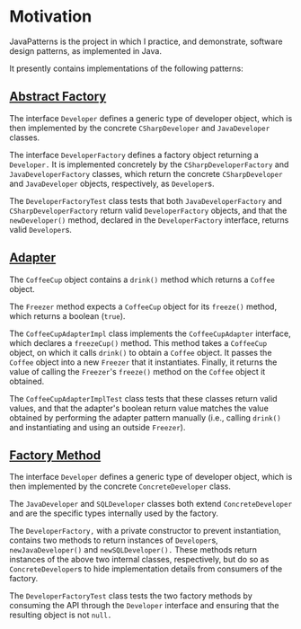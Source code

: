 Motivation
==========

JavaPatterns is the project in which I practice, and demonstrate, software design patterns, as implemented in Java.

It presently contains implementations of the following patterns:

[Abstract Factory](https://en.wikipedia.org/wiki/Abstract_factory_pattern)
--------------------------------------------------------------------------

The interface `Developer` defines a generic type of developer object, which is then implemented by the concrete
`CSharpDeveloper` and `JavaDeveloper` classes.

The interface `DeveloperFactory` defines a factory object returning a `Developer.` It is implemented concretely
by the `CSharpDeveloperFactory` and `JavaDeveloperFactory` classes, which return the concrete `CSharpDeveloper`
and `JavaDeveloper` objects, respectively, as `Developer`s.

The `DeveloperFactoryTest` class tests that both `JavaDeveloperFactory` and `CSharpDeveloperFactory` return valid
`DeveloperFactory` objects, and that the `newDeveloper()` method, declared in the `DeveloperFactory` interface,
returns valid `Developer`s.

[Adapter](https://en.wikipedia.org/wiki/Adapter_pattern)
--------------------------------------------------------

The `CoffeeCup` object contains a `drink()` method which returns a `Coffee` object.

The `Freezer` method expects a `CoffeeCup` object for its `freeze()` method, which returns a boolean (`true`).

The `CoffeeCupAdapterImpl` class implements the `CoffeeCupAdapter` interface, which declares a `freezeCup()` method.
This method takes a `CoffeeCup` object, on which it calls `drink()` to obtain a `Coffee` object. It passes the
`Coffee` object into a new `Freezer` that it instantiates. Finally, it returns the value of calling the `Freezer`'s
`freeze()` method on the `Coffee` object it obtained.

The `CoffeeCupAdapterImplTest` class tests that these classes return valid values, and that the adapter's boolean
return value matches the value obtained by performing the adapter pattern manually (i.e., calling `drink()` and
instantiating and using an outside `Freezer`).

[Factory Method](https://en.wikipedia.org/wiki/Factory_method_pattern)
----------------------------------------------------------------------

The interface `Developer` defines a generic type of developer object, which is then implemented by the concrete
`ConcreteDeveloper` class.

The `JavaDeveloper` and `SQLDeveloper` classes both extend `ConcreteDeveloper` and are the specific types internally
used by the factory.

The `DeveloperFactory,` with a private constructor to prevent instantiation, contains two methods to return instances
of `Developer`s, `newJavaDeveloper()` and `newSQLDeveloper().` These methods return instances of the above two internal
classes, respectively, but do so as `ConcreteDeveloper`s to hide implementation details from consumers of the factory.

The `DeveloperFactoryTest` class tests the two factory methods by consuming the API through the `Developer` interface
and ensuring that the resulting object is not `null.`